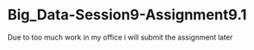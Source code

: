 # Big_Data-Session9-Assignment9.1
Due to too much work in my office i will submit the assignment later
